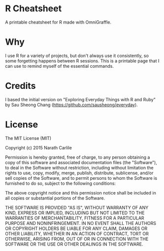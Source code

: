 # R Cheatsheet

A printable cheatsheet for R made with OmniGraffle.

# Why

I use R for a variety of projects, but don't always use it consistently, so some forgetting happens between R sessions. This is a printable page that I can use to remind myself of the essential commands.

# Credits

I based the initial version on "Exploring Everyday Things with R and Ruby" by Sau Sheong Chang (https://github.com/sausheong/everyday).

# License

The MIT License (MIT)

Copyright (c) 2015 Narath Carlile

Permission is hereby granted, free of charge, to any person obtaining a copy
of this software and associated documentation files (the "Software"), to deal
in the Software without restriction, including without limitation the rights
to use, copy, modify, merge, publish, distribute, sublicense, and/or sell
copies of the Software, and to permit persons to whom the Software is
furnished to do so, subject to the following conditions:

The above copyright notice and this permission notice shall be included in all
copies or substantial portions of the Software.

THE SOFTWARE IS PROVIDED "AS IS", WITHOUT WARRANTY OF ANY KIND, EXPRESS OR
IMPLIED, INCLUDING BUT NOT LIMITED TO THE WARRANTIES OF MERCHANTABILITY,
FITNESS FOR A PARTICULAR PURPOSE AND NONINFRINGEMENT. IN NO EVENT SHALL THE
AUTHORS OR COPYRIGHT HOLDERS BE LIABLE FOR ANY CLAIM, DAMAGES OR OTHER
LIABILITY, WHETHER IN AN ACTION OF CONTRACT, TORT OR OTHERWISE, ARISING FROM,
OUT OF OR IN CONNECTION WITH THE SOFTWARE OR THE USE OR OTHER DEALINGS IN THE
SOFTWARE.

